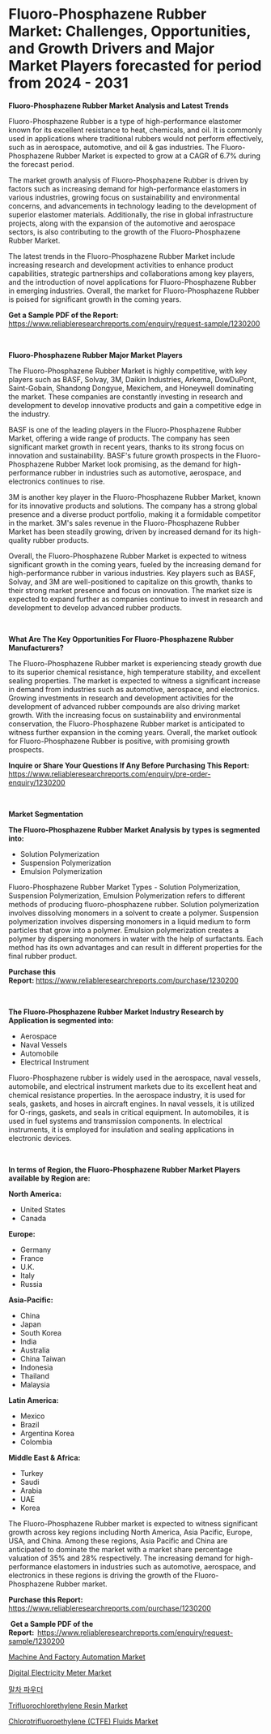 <p><h1>Fluoro-Phosphazene Rubber Market: Challenges, Opportunities, and Growth Drivers and Major Market Players forecasted for period from 2024 - 2031</h1></p><p><strong>Fluoro-Phosphazene Rubber Market Analysis and Latest Trends</strong></p>
<p><p>Fluoro-Phosphazene Rubber is a type of high-performance elastomer known for its excellent resistance to heat, chemicals, and oil. It is commonly used in applications where traditional rubbers would not perform effectively, such as in aerospace, automotive, and oil & gas industries. The Fluoro-Phosphazene Rubber Market is expected to grow at a CAGR of 6.7% during the forecast period.</p><p>The market growth analysis of Fluoro-Phosphazene Rubber is driven by factors such as increasing demand for high-performance elastomers in various industries, growing focus on sustainability and environmental concerns, and advancements in technology leading to the development of superior elastomer materials. Additionally, the rise in global infrastructure projects, along with the expansion of the automotive and aerospace sectors, is also contributing to the growth of the Fluoro-Phosphazene Rubber Market.</p><p>The latest trends in the Fluoro-Phosphazene Rubber Market include increasing research and development activities to enhance product capabilities, strategic partnerships and collaborations among key players, and the introduction of novel applications for Fluoro-Phosphazene Rubber in emerging industries. Overall, the market for Fluoro-Phosphazene Rubber is poised for significant growth in the coming years.</p></p>
<p><strong>Get a Sample PDF of the Report:&nbsp;</strong> <a href="https://www.reliableresearchreports.com/enquiry/request-sample/1230200">https://www.reliableresearchreports.com/enquiry/request-sample/1230200</a></p>
<p>&nbsp;</p>
<p><strong>Fluoro-Phosphazene Rubber Major Market Players</strong></p>
<p><p>The Fluoro-Phosphazene Rubber Market is highly competitive, with key players such as BASF, Solvay, 3M, Daikin Industries, Arkema, DowDuPont, Saint-Gobain, Shandong Dongyue, Mexichem, and Honeywell dominating the market. These companies are constantly investing in research and development to develop innovative products and gain a competitive edge in the industry.</p><p>BASF is one of the leading players in the Fluoro-Phosphazene Rubber Market, offering a wide range of products. The company has seen significant market growth in recent years, thanks to its strong focus on innovation and sustainability. BASF's future growth prospects in the Fluoro-Phosphazene Rubber Market look promising, as the demand for high-performance rubber in industries such as automotive, aerospace, and electronics continues to rise.</p><p>3M is another key player in the Fluoro-Phosphazene Rubber Market, known for its innovative products and solutions. The company has a strong global presence and a diverse product portfolio, making it a formidable competitor in the market. 3M's sales revenue in the Fluoro-Phosphazene Rubber Market has been steadily growing, driven by increased demand for its high-quality rubber products.</p><p>Overall, the Fluoro-Phosphazene Rubber Market is expected to witness significant growth in the coming years, fueled by the increasing demand for high-performance rubber in various industries. Key players such as BASF, Solvay, and 3M are well-positioned to capitalize on this growth, thanks to their strong market presence and focus on innovation. The market size is expected to expand further as companies continue to invest in research and development to develop advanced rubber products.</p></p>
<p>&nbsp;</p>
<p><strong>What Are The Key Opportunities For Fluoro-Phosphazene Rubber Manufacturers?</strong></p>
<p><p>The Fluoro-Phosphazene Rubber market is experiencing steady growth due to its superior chemical resistance, high temperature stability, and excellent sealing properties. The market is expected to witness a significant increase in demand from industries such as automotive, aerospace, and electronics. Growing investments in research and development activities for the development of advanced rubber compounds are also driving market growth. With the increasing focus on sustainability and environmental conservation, the Fluoro-Phosphazene Rubber market is anticipated to witness further expansion in the coming years. Overall, the market outlook for Fluoro-Phosphazene Rubber is positive, with promising growth prospects.</p></p>
<p><strong>Inquire or Share Your Questions If Any Before Purchasing This Report:</strong> <a href="https://www.reliableresearchreports.com/enquiry/pre-order-enquiry/1230200">https://www.reliableresearchreports.com/enquiry/pre-order-enquiry/1230200</a></p>
<p>&nbsp;</p>
<p><strong>Market Segmentation</strong></p>
<p><strong>The Fluoro-Phosphazene Rubber Market Analysis by types is segmented into:</strong></p>
<p><ul><li>Solution Polymerization</li><li>Suspension Polymerization</li><li>Emulsion Polymerization</li></ul></p>
<p><p>Fluoro-Phosphazene Rubber Market Types - Solution Polymerization, Suspension Polymerization, Emulsion Polymerization refers to different methods of producing fluoro-phosphazene rubber. Solution polymerization involves dissolving monomers in a solvent to create a polymer. Suspension polymerization involves dispersing monomers in a liquid medium to form particles that grow into a polymer. Emulsion polymerization creates a polymer by dispersing monomers in water with the help of surfactants. Each method has its own advantages and can result in different properties for the final rubber product.</p></p>
<p><strong>Purchase this Report:&nbsp;</strong><a href="https://www.reliableresearchreports.com/purchase/1230200">https://www.reliableresearchreports.com/purchase/1230200</a></p>
<p>&nbsp;</p>
<p><strong>The Fluoro-Phosphazene Rubber Market Industry Research by Application is segmented into:</strong></p>
<p><ul><li>Aerospace</li><li>Naval Vessels</li><li>Automobile</li><li>Electrical Instrument</li></ul></p>
<p><p>Fluoro-Phosphazene rubber is widely used in the aerospace, naval vessels, automobile, and electrical instrument markets due to its excellent heat and chemical resistance properties. In the aerospace industry, it is used for seals, gaskets, and hoses in aircraft engines. In naval vessels, it is utilized for O-rings, gaskets, and seals in critical equipment. In automobiles, it is used in fuel systems and transmission components. In electrical instruments, it is employed for insulation and sealing applications in electronic devices.</p></p>
<p>&nbsp;</p>
<p><strong>In terms of Region, the Fluoro-Phosphazene Rubber Market Players available by Region are:</strong></p>
<p>
    <p> <strong> North America: </strong>
        <ul>
            <li>United States</li>
            <li>Canada</li>
        </ul>
        </p> 
    <p> <strong> Europe: </strong>
        <ul>
            <li>Germany</li>
            <li>France</li>
            <li>U.K.</li>
            <li>Italy</li>
            <li>Russia</li>
        </ul>
        </p> 
    <p> <strong> Asia-Pacific: </strong>
        <ul>
            <li>China</li>
            <li>Japan</li>
            <li>South Korea</li>
            <li>India</li>
            <li>Australia</li>
            <li>China Taiwan</li>
            <li>Indonesia</li>
            <li>Thailand</li>
            <li>Malaysia</li>
        </ul>
        </p> 
    <p> <strong> Latin America: </strong>
        <ul>
            <li>Mexico</li>
            <li>Brazil</li>
            <li>Argentina Korea</li>
            <li>Colombia</li>
        </ul>
        </p> 
    <p> <strong> Middle East & Africa: </strong>
        <ul>
            <li>Turkey</li>
            <li>Saudi</li>
            <li>Arabia</li>
            <li>UAE</li>
            <li>Korea</li>
        </ul>
    </p>
    </p>
<p><p>The Fluoro-Phosphazene Rubber market is expected to witness significant growth across key regions including North America, Asia Pacific, Europe, USA, and China. Among these regions, Asia Pacific and China are anticipated to dominate the market with a market share percentage valuation of 35% and 28% respectively. The increasing demand for high-performance elastomers in industries such as automotive, aerospace, and electronics in these regions is driving the growth of the Fluoro-Phosphazene Rubber market.</p></p>
<p><strong>Purchase this Report: </strong><a href="https://www.reliableresearchreports.com/purchase/1230200">https://www.reliableresearchreports.com/purchase/1230200</a></p>
<p>&nbsp;<strong>Get a Sample PDF of the Report:&nbsp;&nbsp;</strong><a href="https://www.reliableresearchreports.com/enquiry/request-sample/1230200">https://www.reliableresearchreports.com/enquiry/request-sample/1230200</a></p>
<p><strong></strong></p>
<p><p><a href="https://issuu.com/reportprime-2/docs/machine-and-factory-automation-market-size-2030.pp">Machine And Factory Automation Market</a></p><p><a href="https://issuu.com/reportprime-2/docs/digital-electricity-meter-market-size-2030.pptx">Digital Electricity Meter Market</a></p><p><a href="https://github.com/fredrickeglers/Market-Research-Report-List-1/blob/main/1398386789.md">말차 파우더</a></p><p><a href="https://github.com/derrinmiltonellis35gcl/Market-Research-Report-List-1/blob/main/trifluorochlorethylene-resin-market.md">Trifluorochlorethylene Resin Market</a></p><p><a href="https://github.com/Chiragrp22/Market-Research-Report-List-3/blob/main/chlorotrifluoroethylene-ctfe-fluids-market.md">Chlorotrifluoroethylene (CTFE) Fluids Market</a></p></p>